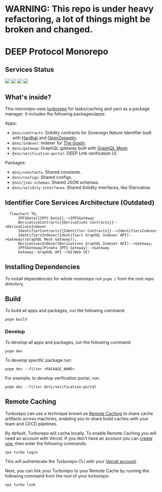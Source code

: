 # **WARNING: This repo is under heavy refactoring, a lot of things might be broken and changed.**

# DEEP Protocol Monorepo

## Services Status
![](https://api.checklyhq.com/v1/badges/checks/ede36d5e-dde9-4c73-8c6c-77c185a0a5fa?style=flat&theme=default)
![](https://api.checklyhq.com/v1/badges/checks/e10df834-ee26-4487-b33c-1f043aeb5b66?style=flat&theme=default&responseTime=true)
![](https://api.checklyhq.com/v1/badges/checks/6e0413c0-cbf6-4510-bb04-57e3248f2cdc?style=flat&theme=default&responseTime=true)
![](https://api.checklyhq.com/v1/badges/checks/717a7099-bb01-42ae-ada0-d92936c2770f?style=flat&theme=default&responseTime=true)

## What's inside?

This monorepo uses [turborepo](https://turborepo.org/) for tasks/caching and yarn as a package manager. It includes the following packages/apps:

Apps:

- `@sni/contracts`: Solidity contracts for Sovereign Nature Identifier built with [Hardhat](https://hardhat.org/) and [OpenZeppelin](https://www.openzeppelin.com/).
- `@sni/indexer`: indexer for [The Graph](https://thegraph.com/).
- `@sni/gateway`: GraphQL gateway built with [GraphQL Mesh](https://the-guild.dev/graphql/mesh)
- `@sni/verification-portal`: DEEP Link verification UI.

Packages:

- `@sni/constants`: Shared constants.
- `@sni/configs`: Shared configs.
- `@sni/json-schemas`: Shared JSON schemas.
- `@sni/solidity-interfaces`: Shared Solidity interfaces, like IDerivative.

## Identifier Core Services Architecture (Outdated)

```mermaid
  flowchart TD;
      IPFSData{{IPFS Data}}-->IPFSGateway
      DerivativeContracts{{Derivatives Contracts}}-->DerivativesIndexer
      IdentifierContracts{{Identifier Contracts}}-->IdentifiersIndexer
      IdentifiersIndexer[Identifiers GraphQL Indexer API]-->Gateway((GraphQL Mesh Gateway));
      DerivativesIndexer[Derivatives GraphQL Indexer API]-->Gateway;
      IPFSGateway[Pinata IPFS Gateway]-->Gateway
      Gateway--GraphQL API-->UI(Web UI)
```

## Installing Dependencies

To install dependencies for whole monorepo run `pnpm i` from the root repo directory.

## Build

To build all apps and packages, run the following command:

```shell
pnpm build
```

### Develop

To develop all apps and packages, run the following command:

```shell
pnpm dev
```

To develop specific package run:

```shell
pnpm dev --filter <PACKAGE_NAME>
```

For example, to develop verification portal, run:

```shell
pnpm dev --filter @sni/verification-portal
```

## Remote Caching

Turborepo can use a technique known as [Remote Caching](https://turborepo.org/docs/core-concepts/remote-caching) to share cache artifacts across machines, enabling you to share build caches with your team and CI/CD pipelines.

By default, Turborepo will cache locally. To enable Remote Caching you will need an account with Vercel. If you don't have an account you can [create one](https://vercel.com/signup), then enter the following commands:

```shell
npx turbo login
```

This will authenticate the Turborepo CLI with your [Vercel account](https://vercel.com/docs/concepts/personal-accounts/overview).

Next, you can link your Turborepo to your Remote Cache by running the following command from the root of your turborepo:

```shell
npx turbo link
```
